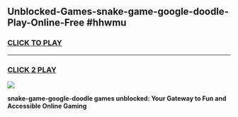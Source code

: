 
## Unblocked-Games-snake-game-google-doodle-Play-Online-Free #hhwmu
<h3>
<a href="https://us.freeplayer.one?title=snake-game-google-doodle&ref=10M">CLICK TO PLAY</a></h3>
<hr>

<h3>
<a href="https://us.freeplayer.one?title=snake-game-google-doodle&ref=10M">CLICK 2 PLAY</a>
  
</h3>

<a href="https://us.freeplayer.one?title=snake-game-google-doodle&ref=10M"><img src="https://clearcache.store/games.png"></a>


**snake-game-google-doodle games unblocked: Your Gateway to Fun and Accessible Online Gaming**
